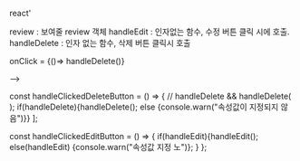 react'

review : 보여줄 review 객체
handleEdit : 인자없는 함수, 수정 버튼 클릭 시에 호출.
handleDelete : 인자 없는 함수, 삭제 버튼 클릭시 호출

onClick = {()=> handleDelete()}

-->

const handleClickedDeleteButton = () => {
// handleDelete && handleDelete( );
if(handleDelete){handleDelete();
else {console.warn("속성값이 지정되지 않음")}}
];

const handleClickedEditButton = () => {
if(handleEdit){handleEdit();
else(handleEdit) {console.warn("속성값 지정 노")}; }
};
